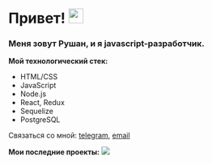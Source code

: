 # Привет! <img src="https://samafricaonline.com/sam_pay/public/assets/images/wave.gif" width="29px"/>


### Меня зовут Рушан, и я javascript-разработчик.

**Мой технологический стек:**
* HTML/CSS
* JavaScript
* Node.js
* React, Redux
* Sequelize
* PostgreSQL

Связаться со мной: [telegram](https://t.me/Rushan_Bil), [email](Rushan.bil@gmail.com)

**Мои последние проекты:**
<img src="https://camo.githubusercontent.com/6a083fdc854d9b502104b6cec2b789922d259fa46580f3f7e4a864f5ae1a67af/68747470733a2f2f6d656469612e67697068792e636f6d2f6d656469612f4b4550437048566d4f48635764496e6d4e352f67697068792e676966"/>
